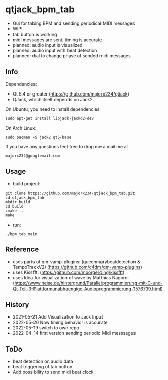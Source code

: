 # qtjack_bpm_tab
- Gui for tabing BPM and sending periodical MIDI messages
- WIP!
 - tab button is working
  - midi messages are sent, timing is accurate
 - planned: audio input is visualized
 - planned: audio input with beat detection
 - planned: dial to change phase of sended midi messages

## Info
Dependencies:

* Qt 5.4 or greater (https://github.com/majorx234/qtjack)
* QJack, which itself depends on Jack2

On Ubuntu, you need to install dependencies:
```
sudo apt-get install libjack-jackd2-dev
```

On Arch Linux:
```
sudo pacman -S jack2 qt5-base
```

If you have any questions feel free to drop me a mail me at
```
majorx234@googlemail.com

```

## Usage
- build project:
```
git clone https://github.com/majorx234/qtjack_bpm_tab.git
cd qtjack_bpm_tab
mkdir build
cd build
cmake ..
make
```
- run:
```
./bpm_tab_main
```
## Reference 
- uses parts of qm-vamp-plugins: (queenmarybeatdetection & TempoTrackV2) (https://github.com/c4dm/qm-vamp-plugins)
- uses Kissfft: (https://github.com/mborgerding/kissfft)
- uses Idea for visualization of wave by Matthias Nagorni (https://www.heise.de/hintergrund/Parallelprogrammierung-mit-C-und-Qt-Teil-3-Plattformunabhaengige-Audioprogrammierung-1576739.html)
  

## History
- 2021-05-21 Add Visualization fo Jack Input
- 2022-05-20 Now timing behavior is accurate
- 2022-05-19 switch to own repo
- 2022-04-14 first version sending periodic Midi messsages

## ToDo
- beat detection on audio data
- beat triggering of tab button
- Add possibility to send midi beat clock
